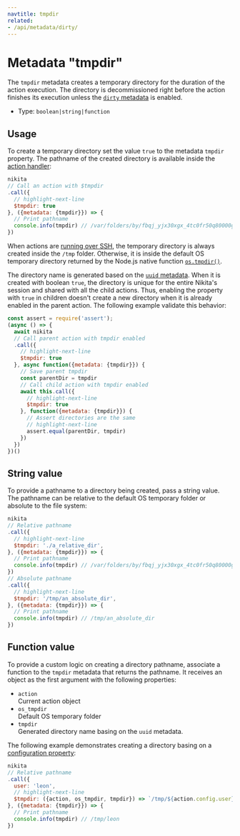 ```yaml
---
navtitle: tmpdir
related:
- /api/metadata/dirty/
---
```


# Metadata "tmpdir"

The `tmpdir` metadata creates a temporary directory for the duration of the action execution.  The directory is decommissioned right before the action finishes its execution unless the [`dirty` metadata](/current/api/metadata/dirty/) is enabled.

* Type: `boolean|string|function`

## Usage

To create a temporary directory set the value `true` to the metadata `tmpdir` property. The pathname of the created directory is available inside the [action handler](/current/api/handler/):

```js
nikita
// Call an action with $tmpdir
.call({
  // highlight-next-line
  $tmpdir: true
}, ({metadata: {tmpdir}}) => {
  // Print pathname
  console.info(tmpdir) // /var/folders/by/fbqj_yjx30xgx_4tc0fr50q80000gn/T/nikita-005a47fc-0d7d-49c2-9411-c4989e6c16f3
})
```

When actions are [running over SSH](/current/guide/local_remote/), the temporary directory is always created inside the `/tmp` folder. Otherwise, it is inside the default OS temporary directory returned by the Node.js native function [`os.tmpdir()`](https://nodejs.org/api/os.html#os_os_tmpdir).

The directory name is generated based on the [`uuid` metadata](/current/api/metadata/uuid/). When it is created with boolean `true`, the directory is unique for the entire Nikita's session and shared with all the child actions. Thus, enabling the property with `true` in children doesn't create a new directory when it is already enabled in the parent action. The following example validate this behavior:

```js
const assert = require('assert');
(async () => {
  await nikita
  // Call parent action with tmpdir enabled
  .call({
    // highlight-next-line
    $tmpdir: true
  }, async function({metadata: {tmpdir}}) {
    // Save parent tmpdir
    const parentDir = tmpdir
    // Call child action with tmpdir enabled
    await this.call({
      // highlight-next-line
      $tmpdir: true
    }, function({metadata: {tmpdir}}) {
      // Assert directories are the same
      // highlight-next-line
      assert.equal(parentDir, tmpdir)
    })
  })
})()
```

## String value

To provide a pathname to a directory being created, pass a string value. The pathname can be relative to the default OS temporary folder or absolute to the file system:

```js
nikita
// Relative pathname
.call({
  // highlight-next-line
  $tmpdir: './a_relative_dir',
}, ({metadata: {tmpdir}}) => {
  // Print pathname
  console.info(tmpdir) // /var/folders/by/fbqj_yjx30xgx_4tc0fr50q80000gn/T/a_relative_dir
})
// Absolute pathname
.call({
  // highlight-next-line
  $tmpdir: '/tmp/an_absolute_dir',
}, ({metadata: {tmpdir}}) => {
  // Print pathname
  console.info(tmpdir) // /tmp/an_absolute_dir
})
```

## Function value

To provide a custom logic on creating a directory pathname, associate a function to the `tmpdir` metadata that returns the pathname. It receives an object as the first argument with the following properties:

- `action`   
  Current action object
- `os_tmpdir`   
  Default OS temporary folder
- `tmpdir`   
  Generated directory name basing on the `uuid` metadata.
  
The following example demonstrates creating a directory basing on a [configuration property](/current/api/config/):

```js
nikita
// Relative pathname
.call({
  user: 'leon',
  // highlight-next-line
  $tmpdir: ({action, os_tmpdir, tmpdir}) => `/tmp/${action.config.user}`
}, ({metadata: {tmpdir}}) => {
  // Print pathname
  console.info(tmpdir) // /tmp/leon
})
```
